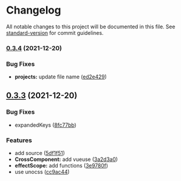 # Changelog

All notable changes to this project will be documented in this file. See [standard-version](https://github.com/conventional-changelog/standard-version) for commit guidelines.

### [0.3.4](https://github.com/zmtlwzy/vue3-api-demo/compare/v0.3.3...v0.3.4) (2021-12-20)

### Bug Fixes

- **projects:** update file name ([ed2e429](https://github.com/zmtlwzy/vue3-api-demo/commit/ed2e42984810c270e3906b41b654ecb8bec26275))

## [0.3.3](https://github.com/zmtlwzy/vue3-api-demo/compare/0.2.5...v0.3.3) (2021-12-20)

### Bug Fixes

- expandedKeys ([8fc77bb](https://github.com/zmtlwzy/vue3-api-demo/commit/8fc77bbcfd881e98491f33c73f0927dafe80c884))

### Features

- add source ([5df1f51](https://github.com/zmtlwzy/vue3-api-demo/commit/5df1f51c504571d9d2858126aac99399d158c909))
- **CrossComponent:** add vueuse ([3a2d3a0](https://github.com/zmtlwzy/vue3-api-demo/commit/3a2d3a07cadf16a5af4b549e57786483eab2575c))
- **effectScope:** add functions ([3e9780f](https://github.com/zmtlwzy/vue3-api-demo/commit/3e9780f57d0665141a3666ab8fc1eb4a8e5292d8))
- use unocss ([cc9ac44](https://github.com/zmtlwzy/vue3-api-demo/commit/cc9ac445f65778a3c8abac38c37cad7d22e40031))
